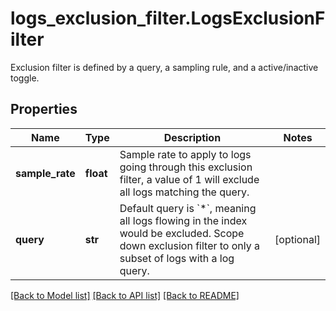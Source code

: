 # logs_exclusion_filter.LogsExclusionFilter

Exclusion filter is defined by a query, a sampling rule, and a active/inactive toggle.
## Properties
Name | Type | Description | Notes
------------ | ------------- | ------------- | -------------
**sample_rate** | **float** | Sample rate to apply to logs going through this exclusion filter, a value of 1 will exclude all logs matching the query. | 
**query** | **str** | Default query is &#x60;*&#x60;, meaning all logs flowing in the index would be excluded. Scope down exclusion filter to only a subset of logs with a log query. | [optional] 

[[Back to Model list]](../README.md#documentation-for-models) [[Back to API list]](../README.md#documentation-for-api-endpoints) [[Back to README]](../README.md)


